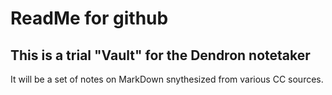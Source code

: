 # ReadMe for github

## This is a trial "Vault" for the Dendron notetaker

It will be a set of notes on MarkDown snythesized from various CC sources.

